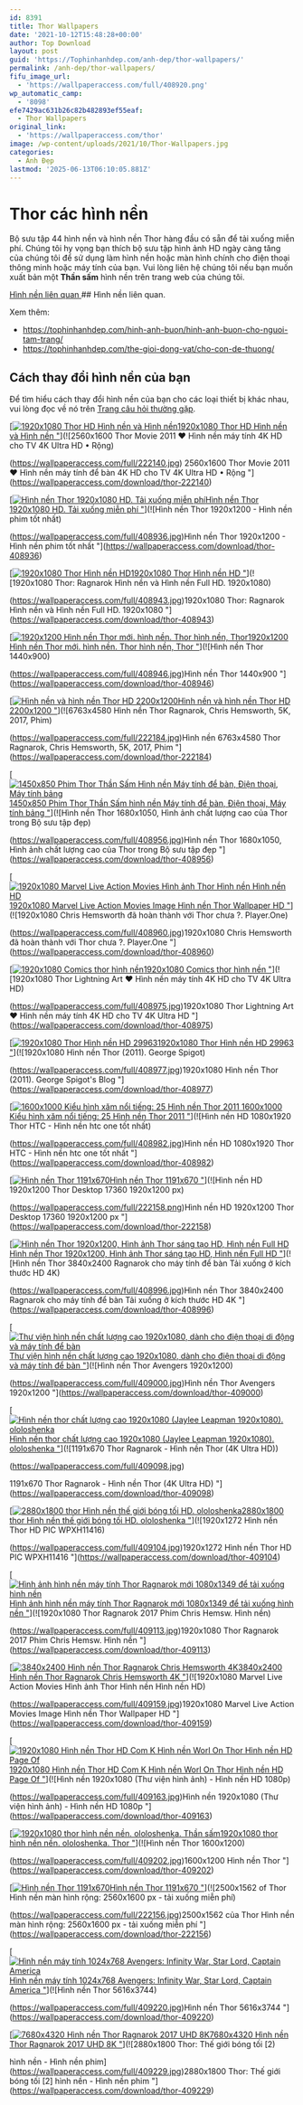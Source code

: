 ```yaml
---
id: 8391
title: Thor Wallpapers
date: '2021-10-12T15:48:28+00:00'
author: Top Download
layout: post
guid: 'https://Tophinhanhdep.com/anh-dep/thor-wallpapers/'
permalink: /anh-dep/thor-wallpapers/
fifu_image_url:
  - 'https://wallpaperaccess.com/full/408920.png'
wp_automatic_camp:
  - '8098'
efe7429ac631b26c82b482893ef55eaf:
  - Thor Wallpapers
original_link:
  - 'https://wallpaperaccess.com/thor'
image: /wp-content/uploads/2021/10/Thor-Wallpapers.jpg
categories:
  - Ảnh Đẹp
lastmod: '2025-06-13T06:10:05.881Z'
---
```

# Thor các hình nền

Bộ sưu tập 44 hình nền và hình nền Thor hàng đầu có sẵn để tải xuống miễn phí. Chúng tôi hy vọng bạn thích bộ sưu tập hình ảnh HD ngày càng tăng của chúng tôi để sử dụng làm hình nền hoặc màn hình chính cho điện thoại thông minh hoặc máy tính của bạn. Vui lòng liên hệ chúng tôi nếu bạn muốn xuất bản một **Thần sấm** hình nền trên trang web của chúng tôi.

[Hình nền liên quan ](#related) ## Hình nền liên quan.

   
 Xem thêm:

   
- <https://tophinhanhdep.com/hinh-anh-buon/hinh-anh-buon-cho-nguoi-tam-trang/>
- <https://tophinhanhdep.com/the-gioi-dong-vat/cho-con-de-thuong/>

## Cách thay đổi hình nền của bạn

Để tìm hiểu cách thay đổi hình nền của bạn cho các loại thiết bị khác nhau, vui lòng đọc về nó trên [Trang câu hỏi thường gặp](https://tophinhanhdep.com/faq/).

  
[[![1920x1080 Thor HD Hình nền và Hình nền](https://wallpaperaccess.com/full/408920.png)1920x1080 Thor HD Hình nền và Hình nền "](https://wallpaperaccess.com/download/thor-408920)](![2560x1600 Thor Movie 2011 ❤ Hình nền máy tính 4K HD cho TV 4K Ultra HD • Rộng)

(https://wallpaperaccess.com/full/222140.jpg) 2560x1600 Thor Movie 2011 ❤ Hình nền máy tính để bàn 4K HD cho TV 4K Ultra HD • Rộng "](https://wallpaperaccess.com/download/thor-222140)

[[![Hình nền Thor 1920x1080 HD.  Tải xuống miễn phí](https://wallpaperaccess.com/full/222132.jpg)Hình nền Thor 1920x1080 HD. Tải xuống miễn phí "](https://wallpaperaccess.com/download/thor-222132)](![Hình nền Thor 1920x1200 - Hình nền phim tốt nhất)

(https://wallpaperaccess.com/full/408936.jpg)Hình nền Thor 1920x1200 - Hình nền phim tốt nhất "](https://wallpaperaccess.com/download/thor-408936)

[[![1920x1080 Thor Hình nền HD](https://wallpaperaccess.com/full/408940.jpg)1920x1080 Thor Hình nền HD "](https://wallpaperaccess.com/download/thor-408940)](![1920x1080 Thor: Ragnarok Hình nền và Hình nền Full HD.  1920x1080)

(https://wallpaperaccess.com/full/408943.jpg)1920x1080 Thor: Ragnarok Hình nền và Hình nền Full HD. 1920x1080 "](https://wallpaperaccess.com/download/thor-408943)

[[![1920x1200 Hình nền Thor mới.  hình nền.  Thor hình nền, Thor](https://wallpaperaccess.com/full/408944.jpg)1920x1200 Hình nền Thor mới. hình nền. Thor hình nền, Thor "](https://wallpaperaccess.com/download/thor-408944)](![Hình nền Thor 1440x900)

(https://wallpaperaccess.com/full/408946.jpg)Hình nền Thor 1440x900 "](https://wallpaperaccess.com/download/thor-408946)

[[![Hình nền và hình nền Thor HD 2200x1200](https://wallpaperaccess.com/full/222146.jpg)Hình nền và hình nền Thor HD 2200x1200 "](https://wallpaperaccess.com/download/thor-222146)](![6763x4580 Hình nền Thor Ragnarok, Chris Hemsworth, 5K, 2017, Phim)

(https://wallpaperaccess.com/full/222184.jpg)Hình nền 6763x4580 Thor Ragnarok, Chris Hemsworth, 5K, 2017, Phim "](https://wallpaperaccess.com/download/thor-222184)

[[![1450x850 Phim Thor Thần Sấm Hình nền Máy tính để bàn, Điện thoại, Máy tính bảng](https://wallpaperaccess.com/full/408955.jpg)1450x850 Phim Thor Thần Sấm hình nền Máy tính để bàn, Điện thoại, Máy tính bảng "](https://wallpaperaccess.com/download/thor-408955)](![Hình nền Thor 1680x1050, Hình ảnh chất lượng cao của Thor trong Bộ sưu tập đẹp)

(https://wallpaperaccess.com/full/408956.jpg)Hình nền Thor 1680x1050, Hình ảnh chất lượng cao của Thor trong Bộ sưu tập đẹp "](https://wallpaperaccess.com/download/thor-408956)

[[![1920x1080 Marvel Live Action Movies Hình ảnh Thor Hình nền Hình nền HD](https://wallpaperaccess.com/full/408957.jpg)1920x1080 Marvel Live Action Movies Image Hình nền Thor Wallpaper HD "](https://wallpaperaccess.com/download/thor-408957)](![1920x1080 Chris Hemsworth đã hoàn thành với Thor chưa ?.  Player.One)

(https://wallpaperaccess.com/full/408960.jpg)1920x1080 Chris Hemsworth đã hoàn thành với Thor chưa ?. Player.One "](https://wallpaperaccess.com/download/thor-408960)

[[![1920x1080 Comics thor hình nền](https://wallpaperaccess.com/full/408972.jpg)1920x1080 Comics thor hình nền "](https://wallpaperaccess.com/download/thor-408972)](![1920x1080 Thor Lightning Art ❤ Hình nền máy tính 4K HD cho TV 4K Ultra HD)

(https://wallpaperaccess.com/full/408975.jpg)1920x1080 Thor Lightning Art ❤ Hình nền máy tính 4K HD cho TV 4K Ultra HD "](https://wallpaperaccess.com/download/thor-408975)

[[![1920x1080 Thor Hình nền HD 29963](https://wallpaperaccess.com/full/408976.jpg)1920x1080 Thor Hình nền HD 29963 "](https://wallpaperaccess.com/download/thor-408976)](![1920x1080 Hình nền Thor (2011).  George Spigot)

(https://wallpaperaccess.com/full/408977.jpg)1920x1080 Hình nền Thor (2011). George Spigot's Blog "](https://wallpaperaccess.com/download/thor-408977)

[[![1600x1000 Kiểu hình xăm nổi tiếng: 25 Hình nền Thor 2011](https://wallpaperaccess.com/full/408978.jpg) 1600x1000 Kiểu hình xăm nổi tiếng: 25 Hình nền Thor 2011 "](https://wallpaperaccess.com/download/thor-408978)](![Hình nền HD 1080x1920 Thor HTC - Hình nền htc one tốt nhất)

(https://wallpaperaccess.com/full/408982.jpg)Hình nền HD 1080x1920 Thor HTC - Hình nền htc one tốt nhất "](https://wallpaperaccess.com/download/thor-408982)

[[![Hình nền Thor 1191x670](https://wallpaperaccess.com/full/408990.jpg)Hình nền Thor 1191x670 "](https://wallpaperaccess.com/download/thor-408990)](![Hình nền HD 1920x1200 Thor Desktop 17360 1920x1200 px)

(https://wallpaperaccess.com/full/222158.png)Hình nền HD 1920x1200 Thor Desktop 17360 1920x1200 px "](https://wallpaperaccess.com/download/thor-222158)

[[![Hình nền Thor 1920x1200, Hình ảnh Thor sáng tạo HD, Hình nền Full HD](https://wallpaperaccess.com/full/408993.jpg)Hình nền Thor 1920x1200, Hình ảnh Thor sáng tạo HD, Hình nền Full HD "](https://wallpaperaccess.com/download/thor-408993)](![Hình nền Thor 3840x2400 Ragnarok cho máy tính để bàn Tải xuống ở kích thước HD 4K)

(https://wallpaperaccess.com/full/408996.jpg)Hình nền Thor 3840x2400 Ragnarok cho máy tính để bàn Tải xuống ở kích thước HD 4K "](https://wallpaperaccess.com/download/thor-408996)

[[![Thư viện hình nền chất lượng cao 1920x1080, dành cho điện thoại di động và máy tính để bàn](https://wallpaperaccess.com/full/408999.jpg)Thư viện hình nền chất lượng cao 1920x1080, dành cho điện thoại di động và máy tính để bàn "](https://wallpaperaccess.com/download/thor-408999)](![Hình nền Thor Avengers 1920x1200)

(https://wallpaperaccess.com/full/409000.jpg)Hình nền Thor Avengers 1920x1200 "](https://wallpaperaccess.com/download/thor-409000)

[[![Hình nền thor chất lượng cao 1920x1080 (Jaylee Leapman 1920x1080).  ololoshenka](https://wallpaperaccess.com/full/409002.jpg)Hình nền thor chất lượng cao 1920x1080 (Jaylee Leapman 1920x1080). ololoshenka "](https://wallpaperaccess.com/download/thor-409002)](![1191x670 Thor Ragnarok - Hình nền Thor (4K Ultra HD))

(https://wallpaperaccess.com/full/409098.jpg)

1191x670 Thor Ragnarok - Hình nền Thor (4K Ultra HD) "](https://wallpaperaccess.com/download/thor-409098)

[[![2880x1800 thor Hình nền thế giới bóng tối HD.  ololoshenka](https://wallpaperaccess.com/full/409101.jpg)2880x1800 thor Hình nền thế giới bóng tối HD. ololoshenka "](https://wallpaperaccess.com/download/thor-409101)](![1920x1272 Hình nền Thor HD PIC WPXH11416)

(https://wallpaperaccess.com/full/409104.jpg)1920x1272 Hình nền Thor HD PIC WPXH11416 "](https://wallpaperaccess.com/download/thor-409104)

[[![Hình ảnh hình nền máy tính Thor Ragnarok mới 1080x1349 để tải xuống hình nền](https://wallpaperaccess.com/full/409112.jpg)Hình ảnh hình nền máy tính Thor Ragnarok mới 1080x1349 để tải xuống hình nền "](https://wallpaperaccess.com/download/thor-409112)](![1920x1080 Thor Ragnarok 2017 Phim Chris Hemsw.  Hình nền)

(https://wallpaperaccess.com/full/409113.jpg)1920x1080 Thor Ragnarok 2017 Phim Chris Hemsw. Hình nền "](https://wallpaperaccess.com/download/thor-409113)

[[![3840x2400 Hình nền Thor Ragnarok Chris Hemsworth 4K](https://wallpaperaccess.com/full/409140.jpg)3840x2400 Hình nền Thor Ragnarok Chris Hemsworth 4K "](https://wallpaperaccess.com/download/thor-409140)](![1920x1080 Marvel Live Action Movies Hình ảnh Thor Hình nền Hình nền HD)

(https://wallpaperaccess.com/full/409159.jpg)1920x1080 Marvel Live Action Movies Image Hình nền Thor Wallpaper HD "](https://wallpaperaccess.com/download/thor-409159)

[[![1920x1080 Hình nền Thor HD Com K Hình nền Worl On Thor Hình nền HD Page Of](https://wallpaperaccess.com/full/409160.jpg)1920x1080 Hình nền Thor HD Com K Hình nền Worl On Thor Hình nền HD Page Of "](https://wallpaperaccess.com/download/thor-409160)](![Hình nền 1920x1080 (Thư viện hình ảnh) - Hình nền HD 1080p)

(https://wallpaperaccess.com/full/409163.jpg)Hình nền 1920x1080 (Thư viện hình ảnh) - Hình nền HD 1080p "](https://wallpaperaccess.com/download/thor-409163)

[[![1920x1080 thor hình nền nền.  ololoshenka.  Thần sấm](https://wallpaperaccess.com/full/409188.jpg)1920x1080 thor hình nền nền. ololoshenka. Thor "](https://wallpaperaccess.com/download/thor-409188)](![Hình nền Thor 1600x1200)

(https://wallpaperaccess.com/full/409202.jpg)1600x1200 Hình nền Thor "](https://wallpaperaccess.com/download/thor-409202)

[[![Hình nền Thor 1191x670](https://wallpaperaccess.com/full/409203.jpg)Hình nền Thor 1191x670 "](https://wallpaperaccess.com/download/thor-409203)](![2500x1562 of Thor Hình nền màn hình rộng: 2560x1600 px - tải xuống miễn phí)

(https://wallpaperaccess.com/full/222156.jpg)2500x1562 của Thor Hình nền màn hình rộng: 2560x1600 px - tải xuống miễn phí "](https://wallpaperaccess.com/download/thor-222156)

[[![Hình nền máy tính 1024x768 Avengers: Infinity War, Star Lord, Captain America](https://wallpaperaccess.com/full/409213.jpg)Hình nền máy tính 1024x768 Avengers: Infinity War, Star Lord, Captain America "](https://wallpaperaccess.com/download/thor-409213)](![Hình nền Thor 5616x3744)

(https://wallpaperaccess.com/full/409220.jpg)Hình nền Thor 5616x3744 "](https://wallpaperaccess.com/download/thor-409220)

[[![7680x4320 Hình nền Thor Ragnarok 2017 UHD 8K](https://wallpaperaccess.com/full/409221.jpg)7680x4320 Hình nền Thor Ragnarok 2017 UHD 8K "](https://wallpaperaccess.com/download/thor-409221)](![2880x1800 Thor: Thế giới bóng tối [2)

 hình nền - Hình nền phim](https://wallpaperaccess.com/full/409229.jpg)2880x1800 Thor: Thế giới bóng tối \[2\] hình nền - Hình nền phim "](https://wallpaperaccess.com/download/thor-409229)
